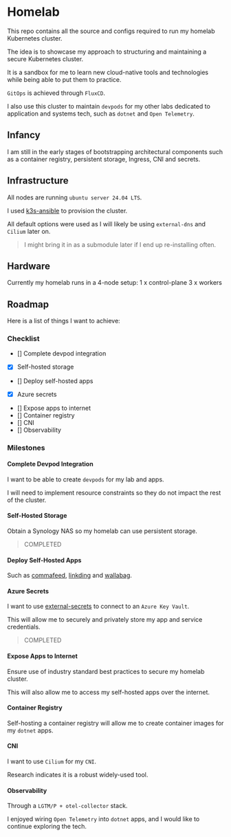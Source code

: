 # Homelab

This repo contains all the source and configs required to run my homelab Kubernetes cluster.

The idea is to showcase my approach to structuring and maintaining a secure Kubernetes cluster.

It is a sandbox for me to learn new cloud-native tools and technologies while being able to put them to practice.

`GitOps` is achieved through `FluxCD`.

I also use this cluster to maintain `devpods` for my other labs dedicated to application and systems tech, such as `dotnet` and `Open Telemetry`.

## Infancy

I am still in the early stages of bootstrapping architectural components such as a container registry, persistent storage, Ingress, CNI and secrets.

## Infrastructure

All nodes are running `ubuntu server 24.04 LTS`.

I used [k3s-ansible](https://github.com/k3s-io/k3s-ansible) to provision the cluster.

All default options were used as I will likely be using `external-dns` and `Cilium` later on.

> I might bring it in as a submodule later if I end up re-installing often.

## Hardware

Currently my homelab runs in a 4-node setup:
1 x control-plane
3 x workers

## Roadmap

Here is a list of things I want to achieve:

### Checklist

- [] Complete devpod integration
- [x] Self-hosted storage
- [] Deploy self-hosted apps
- [x] Azure secrets
- [] Expose apps to internet
- [] Container registry
- [] CNI
- [] Observability

### Milestones

#### Complete Devpod Integration

I want to be able to create `devpods` for my lab and apps.

I will need to implement resource constraints so they do not impact the rest of the cluster.

#### Self-Hosted Storage

Obtain a Synology NAS so my homelab can use persistent storage.

> COMPLETED

#### Deploy Self-Hosted Apps

Such as [commafeed](https://www.commafeed.com/#/welcome), [linkding](https://github.com/sissbruecker/linkding) and [wallabag](https://wallabag.org/).

#### Azure Secrets

I want to use [external-secrets](https://external-secrets.io/latest/) to connect to an `Azure Key Vault`.

This will allow me to securely and privately store my app and service credentials.

> COMPLETED

#### Expose Apps to Internet

Ensure use of industry standard best practices to secure my homelab cluster.

This will also allow me to access my self-hosted apps over the internet.

#### Container Registry

Self-hosting a container registry will allow me to create container images for my `dotnet` apps.

#### CNI

I want to use `Cilium` for my `CNI`.

Research indicates it is a robust widely-used tool.

#### Observability

Through a `LGTM/P + otel-collector` stack.

I enjoyed wiring `Open Telemetry` into `dotnet` apps, and I would like to continue exploring the tech.
